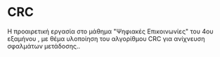 # CRC
Η προαιρετική εργασία στο μάθημα "Ψηφιακές Επικοινωνίες" του 4ου εξαμήνου , με θέμα υλοποίηση του αλγορίθμου CRC για ανίχνευση σφαλμάτων μετάδοσης..
